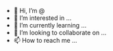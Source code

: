 - 👋 Hi, I’m @
- 👀 I’m interested in ...
- 🌱 I’m currently learning ...
- 💞️ I’m looking to collaborate on ...
- 📫 How to reach me ...

<!---
cambuquira/cambuquira is a ✨ special ✨ repository because its `README.md` (this file) appears on your GitHub profile.
You can click the Preview link to take a look at your changes.
--->
